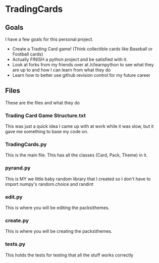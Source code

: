 # TradingCards

## Goals
I have a few goals for this personal project.
* Create a Trading Card game! (Think collectible cards like Baseball or Football cards)
* Actually FINISH a python project and be satisfied with it.
* Look at forks from my friends over at /r/learnpython to see what they are up to and how I can learn from what they do
* Learn how to better use github revision control for my future career

## Files
These are the files and what they do

### Trading Card Game Structure.txt
This was just a quick idea I came up with at work while it was slow, but it gave me something to base my code on.

### TradingCards.py
This is the main file. This has all the classes (Card, Pack, Theme) in it.

### pyrand.py
This is MY we little baby random library that I created so I don't have to import numpy's random.choice and randint

### edit.py
This is where you will be editing the packs\themes.

### create.py
This is where you will be creating the packs\themes.

### tests.py
This holds the tests for testing that all the stuff works correctly
